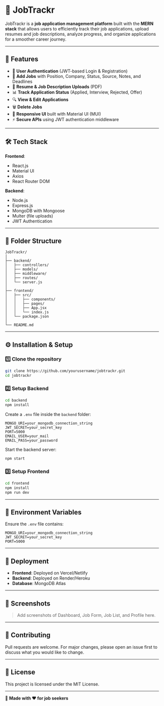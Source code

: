 # 🚀 **JobTrackr**

JobTrackr is a **job application management platform** built with the **MERN stack** that allows users to efficiently track their job applications, upload resumes and job descriptions, analyze progress, and organize applications for a smoother career journey.

---

## 📌 **Features**

* 🔐 **User Authentication** (JWT-based Login & Registration)
* 📄 **Add Jobs** with Position, Company, Status, Source, Notes, and Deadlines
* 📂 **Resume & Job Description Uploads** (PDF)
* 📊 **Track Application Status** (Applied, Interview, Rejected, Offer)
* 🔍 **View & Edit Applications**
* 🗑️ **Delete Jobs**
* 🎨 **Responsive UI** built with Material UI (MUI)
* ⚡ **Secure APIs** using JWT authentication middleware

---

## 🛠 **Tech Stack**

**Frontend**:

* React.js
* Material UI
* Axios
* React Router DOM

**Backend**:

* Node.js
* Express.js
* MongoDB with Mongoose
* Multer (file uploads)
* JWT Authentication

---

## 📂 **Folder Structure**

```
JobTrackr/
│
├── backend/
│   ├── controllers/
│   ├── models/
│   ├── middleware/
│   ├── routes/
│   └── server.js
│
├── frontend/
│   ├── src/
│   │   ├── components/
│   │   ├── pages/
│   │   ├── App.jsx
│   │   └── index.js
│   └── package.json
│
└── README.md
```

---

## ⚙️ **Installation & Setup**

### **1️⃣ Clone the repository**

```bash
git clone https://github.com/yourusername/jobtrackr.git
cd jobtrackr
```

### **2️⃣ Setup Backend**

```bash
cd backend
npm install
```

Create a `.env` file inside the `backend` folder:

```env
MONGO_URI=your_mongodb_connection_string
JWT_SECRET=your_secret_key
PORT=5000
EMAIL_USER=your_mail
EMAIL_PASS=your_password
```

Start the backend server:

```bash
npm start
```

### **3️⃣ Setup Frontend**

```bash
cd frontend
npm install
npm run dev
```

---

## 🔑 **Environment Variables**

Ensure the `.env` file contains:

```
MONGO_URI=your_mongodb_connection_string
JWT_SECRET=your_secret_key
PORT=5000

```

---

## 🚀 **Deployment**

* **Frontend**: Deployed on Vercel/Netlify
* **Backend**: Deployed on Render/Heroku
* **Database**: MongoDB Atlas

---

## 📸 **Screenshots**

> Add screenshots of Dashboard, Job Form, Job List, and Profile here.

---

## 🤝 **Contributing**

Pull requests are welcome. For major changes, please open an issue first to discuss what you would like to change.

---

## 📄 **License**

This project is licensed under the MIT License.

---

💼 **Made with ❤️ for job seekers**
